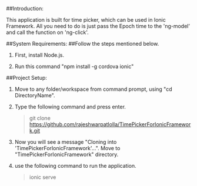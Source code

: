 ##Introduction:

This application is built for time picker, which can be used in Ionic Framework.
All you need to do is just pass the Epoch time to the 'ng-model' and call the function on 'ng-click'.


##System Requirements:
##Follow the steps mentioned below.

1) First, install Node.js.

2) Run this command "npm install -g cordova ionic"

##Project Setup:

1) Move to any folder/workspace from command prompt, using "cd DirectoryName".

2) Type the following command and press enter.

	> git clone https://github.com/rajeshwarpatlolla/TimePickerForIonicFramework.git

3) Now you will see a message "Cloning into 'TimePickerForIonicFramework'...". Move to "TimePickerForIonicFramework" directory.

4) use the following command to run the application.

	> ionic serve
